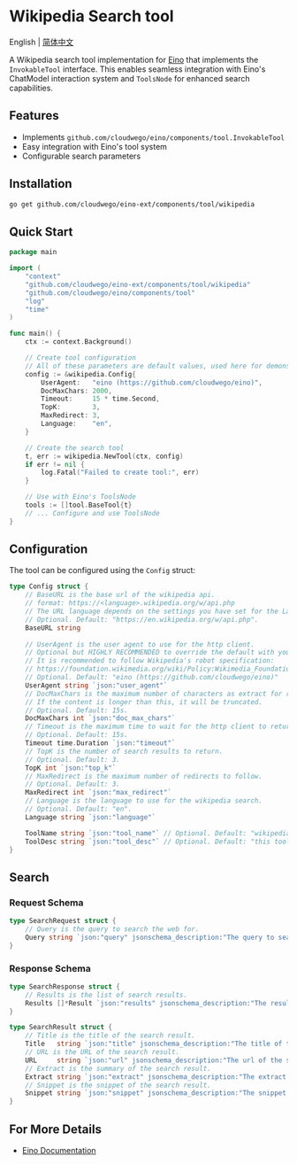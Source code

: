 # Wikipedia Search tool

English | [简体中文](README_zh.md)

A Wikipedia search tool implementation for [Eino](https://github.com/cloudwego/eino) that implements the `InvokableTool` interface. This enables seamless integration with Eino's ChatModel interaction system and `ToolsNode` for enhanced search capabilities.

## Features    

- Implements `github.com/cloudwego/eino/components/tool.InvokableTool`
- Easy integration with Eino's tool system
- Configurable search parameters

## Installation

```bash
go get github.com/cloudwego/eino-ext/components/tool/wikipedia
```

## Quick Start

```go
package main

import (
	"context"
	"github.com/cloudwego/eino-ext/components/tool/wikipedia"
	"github.com/cloudwego/eino/components/tool"
	"log"
	"time"
)

func main() {
	ctx := context.Background()

	// Create tool configuration
	// All of these parameters are default values, used here for demonstration purposes
	config := &wikipedia.Config{
		UserAgent:   "eino (https://github.com/cloudwego/eino)",
		DocMaxChars: 2000,
		Timeout:     15 * time.Second,
		TopK:        3,
		MaxRedirect: 3,
		Language:    "en",
	}

	// Create the search tool
	t, err := wikipedia.NewTool(ctx, config)
	if err != nil {
		log.Fatal("Failed to create tool:", err)
	}

	// Use with Eino's ToolsNode
	tools := []tool.BaseTool{t}
	// ... Configure and use ToolsNode
}
```

## Configuration

The tool can be configured using the `Config` struct:

```go
type Config struct {
    // BaseURL is the base url of the wikipedia api.
    // format: https://<language>.wikipedia.org/w/api.php
    // The URL language depends on the settings you have set for the Language field
    // Optional. Default: "https://en.wikipedia.org/w/api.php".
    BaseURL string
    
    // UserAgent is the user agent to use for the http client.
    // Optional but HIGHLY RECOMMENDED to override the default with your project's info.
    // It is recommended to follow Wikipedia's robot specification:
    // https://foundation.wikimedia.org/wiki/Policy:Wikimedia_Foundation_User-Agent_Policy
    // Optional. Default: "eino (https://github.com/cloudwego/eino)"
    UserAgent string `json:"user_agent"`
    // DocMaxChars is the maximum number of characters as extract for returning in the page content.
    // If the content is longer than this, it will be truncated.
    // Optional. Default: 15s.
    DocMaxChars int `json:"doc_max_chars"`
    // Timeout is the maximum time to wait for the http client to return a response.
    // Optional. Default: 15s.
    Timeout time.Duration `json:"timeout"`
    // TopK is the number of search results to return.
    // Optional. Default: 3.
    TopK int `json:"top_k"`
    // MaxRedirect is the maximum number of redirects to follow.
    // Optional. Default: 3.
    MaxRedirect int `json:"max_redirect"`
    // Language is the language to use for the wikipedia search.
    // Optional. Default: "en".
    Language string `json:"language"`

	ToolName string `json:"tool_name"` // Optional. Default: "wikipedia_search".
    ToolDesc string `json:"tool_desc"` // Optional. Default: "this tool provides quick and efficient access to information from the Wikipedia"
}
```

## Search

### Request Schema
```go
type SearchRequest struct {
    // Query is the query to search the web for.
    Query string `json:"query" jsonschema_description:"The query to search the web for"`
}
```

### Response Schema
```go
type SearchResponse struct {
    // Results is the list of search results.
    Results []*Result `json:"results" jsonschema_description:"The results of the search"`
}

type SearchResult struct {
    // Title is the title of the search result.
    Title   string `json:"title" jsonschema_description:"The title of the search result"`
    // URL is the URL of the search result.
    URL     string `json:"url" jsonschema_description:"The url of the search result"`
    // Extract is the summary of the search result.
    Extract string `json:"extract" jsonschema_description:"The extract of the search result"`
    // Snippet is the snippet of the search result.
    Snippet string `json:"snippet" jsonschema_description:"The snippet of the search result"`
}
```

## For More Details

- [Eino Documentation](https://www.cloudwego.io/zh/docs/eino/)
